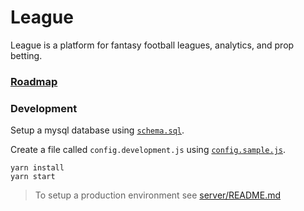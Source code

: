 # League

League is a platform for fantasy football leagues, analytics, and prop betting.

### [Roadmap](https://github.com/users/mistakia/projects/1/views/3)

### Development

Setup a mysql database using [`schema.sql`](https://github.com/mistakia/league/blob/master/db/schema.sql).

Create a file called `config.development.js` using [`config.sample.js`](https://github.com/mistakia/league/blob/master/config.sample.js).

```
yarn install
yarn start
```

> To setup a production environment see [server/README.md](/server/README.md)
